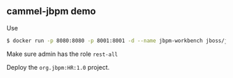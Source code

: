 ## cammel-jbpm demo

Use 

```sh
$ docker run -p 8080:8080 -p 8001:8001 -d --name jbpm-workbench jboss/jbpm-workbench-showcase:6.3.0.Final
```

Make sure admin has the role `rest-all` 

Deploy the `org.jbpm:HR:1.0` project.

